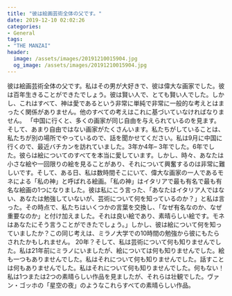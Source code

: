 ```yaml
---
title: "彼は絵画芸術全体の父です。"
date: 2019-12-10 02:02:26
categories:
- General
tags:
- "THE MANZAI"
header:
  image: /assets/images/20191210015904.jpg
  og_image: /assets/images/20191210015904.jpg
---
```


彼は絵画芸術全体の父です。私はその男が大好きで、彼は偉大な画家でした。彼は百年生きることができたでしょう。彼は賢い人で、とても賢い人でした。しかし、これはすべて、神は愛であるという非常に単純で非常に一般的な考えとはまったく関係がありません。他のすべての考えはこれに基づいていなければなりません。 「中国に行くと、多くの画家が同じ自由を与えられているのを見ます。そして、あまり自由ではない画家がたくさんいます。私たちがしていることは、私たちが別の場所でやっているので、話を聞かせてください。私は9月に中国に行くので、最近バチカンを訪れていました。3年か4年– 3年でした。6年でした。彼らは絵についてのすべてを本当に愛しています。しかし、時々、あなたは小さな絵や一回限りの絵を見ることがあり、それについて興奮するのは非常に難しいです。そして、ある日、私は数時間そこにいて、偉大な画家の一人であるモネによる「私の神」と呼ばれる絵画。「私の神」はイタリアで最も有名で最も有名な絵画の1つになりました。彼は私にこう言った、「あなたはイタリア人ではない、あなたは勉強していないが、芸術について何を知っているのか？」と私は言った。その時点で、私たちはいくつかの言葉を交換し、「なぜ有名なのか、なぜ重要なのか」と付け加えました。それは良い絵であり、素晴らしい絵です。モネはあなたにそう言うことができたでしょう。」しかし、彼は絵について何を知っていましたか？この同じ考えは、ミラノ大学での10時間の勉強から彼にもたらされたかもしれません。 20年？そして、私は芸術について何も知りませんでした。私は21年前にミラノにいましたが、絵については何も知りませんでした。絵も一つもありませんでした。私はそれについて何も知りませんでした。話すことは何もありませんでした。私はそれについて何も知りませんでした。何もない！私は1つまたは2つの素晴らしい作品を見ましたが、それらは壮観でした。ヴァン・ゴッホの「星空の夜」のようなこれらすべての素晴らしい作品。
